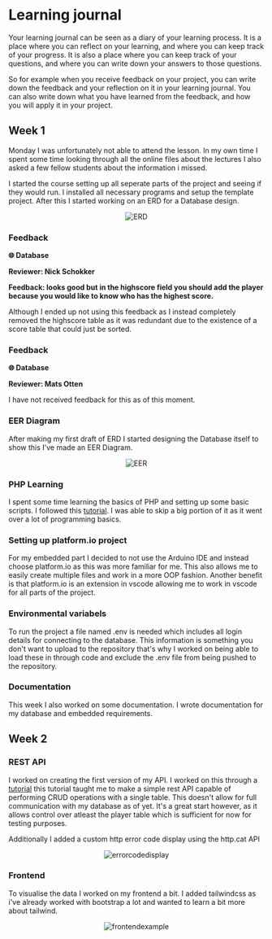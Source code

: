 # Learning journal

Your learning journal can be seen as a diary of your learning process. It is a place where you can reflect on your learning, and where you can keep track of your progress. It is also a place where you can keep track of your questions, and where you can write down your answers to those questions.

So for example when you receive feedback on your project, you can write down the feedback and your reflection on it in your learning journal. You can also write down what you have learned from the feedback, and how you will apply it in your project.

## Week 1

Monday I was unfortunately not able to attend the lesson. In my own time I spent some time looking through all the online files about the lectures I also asked a few fellow students about the information i missed. 

I started the course setting up all seperate parts of the project and seeing if they would run. I installed all necessary programs and setup the template project. After this I started working on an ERD for a Database design.

<div align="center">
  <img src="/assets/ERD.drawio.png" alt="ERD">
</div>

### Feedback
**🌐 Database**

**Reviewer: Nick Schokker**

**Feedback: looks good but in the highscore field you should add the player because you would like to know who has the highest score.**

Although I ended up not using this feedback as I instead completely removed the highscore table as it was redundant due to the existence of a score table that could just be sorted.

### Feedback
**🌐 Database**

**Reviewer: Mats Otten**

I have not received feedback for this as of this moment.

### EER Diagram
After making my first draft of ERD I started designing the Database itself to show this I've made an EER Diagram.

<div align="center">
  <img src="/assets/EER.png" alt="EER">
</div>

### PHP Learning
I spent some time learning the basics of PHP and setting up some basic scripts. I followed this [tutorial](https://www.youtube.com/watch?v=OK_JCtrrv-c&ab_channel=freeCodeCamp.org). I was able to skip a big portion of it as it went over a lot of programming basics.

### Setting up platform.io project
For my embedded part I decided to not use the Arduino IDE and instead choose platform.io as this was more familiar for me. This also allows me to easily create multiple files and work in a more OOP fashion. Another benefit is that platform.io is an extension in vscode allowing me to work in vscode for all parts of the project.

### Environmental variabels
To run the project a file named .env is needed which includes all login details for connecting to the database. This information is something you don't want to upload to the repository that's why I worked on being able to load these in through code and exclude the .env file from being pushed to the repository.

### Documentation
This week I also worked on some documentation. I wrote documentation for my database and embedded requirements.

## Week 2

### REST API
I worked on creating the first version of my API. I worked on this through a [tutorial](https://www.youtube.com/watch?v=X51KOJKrofU&ab_channel=DaveHollingworth) this tutorial taught me to make a simple rest API capable of performing CRUD operations with a single table. This doesn't allow for full communication with my database as of yet. It's a great start however, as it allows control over atleast the player table which is sufficient for now for testing purposes.

Additionally I added a custom http error code display using the http.cat API
<div align="center">
  <img src="/assets/errorcodedisplay.png" alt="errorcodedisplay">
</div>

### Frontend 
To visualise the data I worked on my frontend a bit. I added tailwindcss as i've already worked with bootstrap a lot and wanted to learn a bit more about tailwind.
<div align="center">
  <img src="/assets/frontend.png" alt="frontendexample">
</div>